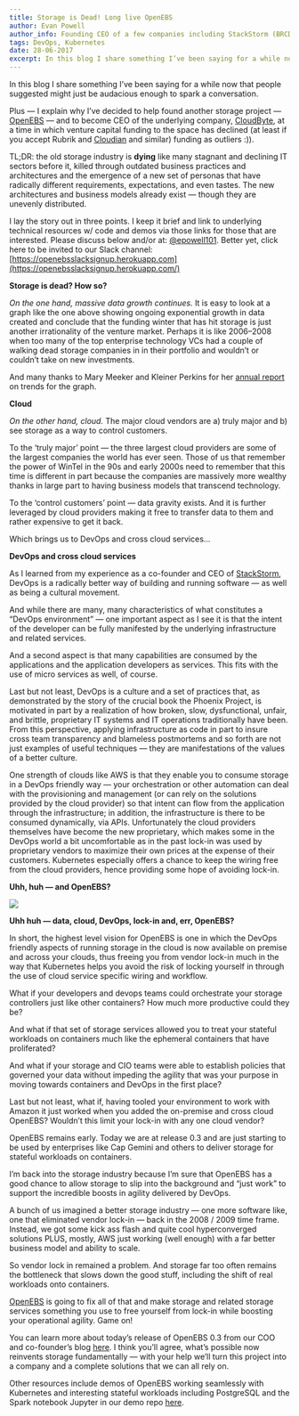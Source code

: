 ```yaml
---
title: Storage is Dead! Long live OpenEBS
author: Evan Powell
author_info: Founding CEO of a few companies including StackStorm (BRCD) and Nexenta — and CEO & Chairman of OpenEBS/MayaData. ML and DevOps and Python, oh my!
tags: DevOps, Kubernetes
date: 28-06-2017
excerpt: In this blog I share something I’ve been saying for a while now that people suggested might just be audacious enough to spark a conversation.
---
```


In this blog I share something I’ve been saying for a while now that people suggested might just be audacious enough to spark a conversation.

Plus — I explain why I’ve decided to help found another storage project — [OpenEBS](http://www.openebs.io/) — and to become CEO of the underlying company, [CloudByte](http://www.cloudbyte.com/), at a time in which venture capital funding to the space has declined (at least if you accept Rubrik and [Cloudian](https://cloudian.com/) and similar) funding as outliers :)).

TL;DR: the old storage industry is ****dying**** like many stagnant and declining IT sectors before it, killed through outdated business practices and architectures and the emergence of a new set of personas that have radically different requirements, expectations, and even tastes. The new architectures and business models already exist — though they are unevenly distributed.

I lay the story out in three points. I keep it brief and link to underlying technical resources w/ code and demos via those links for those that are interested. Please discuss below and/or at: [@epowell101](http://twitter.com/epowell101). Better yet, click here to be invited to our Slack channel: [https://openebsslacksignup.herokuapp.com](https://openebsslacksignup.herokuapp.com/)

****Storage is dead? How so?****

*On the one hand, massive data growth continues.* It is easy to look at a graph like the one above showing ongoing exponential growth in data created and conclude that the funding winter that has hit storage is just another irrationality of the venture market. Perhaps it is like 2006–2008 when too many of the top enterprise technology VCs had a couple of walking dead storage companies in in their portfolio and wouldn’t or couldn’t take on new investments.

And many thanks to Mary Meeker and Kleiner Perkins for her [annual report](http://www.kpcb.com/internet-trends) on trends for the graph.

****Cloud****

*On the other hand, cloud.* The major cloud vendors are a) truly major and b) see storage as a way to control customers.

To the ‘truly major’ point — the three largest cloud providers are some of the largest companies the world has ever seen. Those of us that remember the power of WinTel in the 90s and early 2000s need to remember that this time is different in part because the companies are massively more wealthy thanks in large part to having business models that transcend technology.

To the ‘control customers’ point — data gravity exists. And it is further leveraged by cloud providers making it free to transfer data to them and rather expensive to get it back.

Which brings us to DevOps and cross cloud services…

****DevOps and cross cloud services****

As I learned from my experience as a co-founder and CEO of [StackStorm](https://github.com/StackStorm/st2), DevOps is a radically better way of building and running software — as well as being a cultural movement.

And while there are many, many characteristics of what constitutes a “DevOps environment” — one important aspect as I see it is that the intent of the developer can be fully manifested by the underlying infrastructure and related services.

And a second aspect is that many capabilities are consumed by the applications and the application developers as services. This fits with the use of micro services as well, of course.

Last but not least, DevOps is a culture and a set of practices that, as demonstrated by the story of the crucial book the Phoenix Project, is motivated in part by a realization of how broken, slow, dysfunctional, unfair, and brittle, proprietary IT systems and IT operations traditionally have been. From this perspective, applying infrastructure as code in part to insure cross team transparency and blameless postmortems and so forth are not just examples of useful techniques — they are manifestations of the values of a better culture.

One strength of clouds like AWS is that they enable you to consume storage in a DevOps friendly way — your orchestration or other automation can deal with the provisioning and management (or can rely on the solutions provided by the cloud provider) so that intent can flow from the application through the infrastructure; in addition, the infrastructure is there to be consumed dynamically, via APIs. Unfortunately the cloud providers themselves have become the new proprietary, which makes some in the DevOps world a bit uncomfortable as in the past lock-in was used by proprietary vendors to maximize their own prices at the expense of their customers. Kubernetes especially offers a chance to keep the wiring free from the cloud providers, hence providing some hope of avoiding lock-in.

****Uhh, huh — and OpenEBS?****

![](/images/blog/uhh-huh-openebs.png)

**Uhh huh — data, cloud, DevOps, lock-in and, err, OpenEBS?**

In short, the highest level vision for OpenEBS is one in which the DevOps friendly aspects of running storage in the cloud is now available on premise and across your clouds, thus freeing you from vendor lock-in much in the way that Kubernetes helps you avoid the risk of locking yourself in through the use of cloud service specific wiring and workflow.

What if your developers and devops teams could orchestrate your storage controllers just like other containers? How much more productive could they be?

And what if that set of storage services allowed you to treat your stateful workloads on containers much like the ephemeral containers that have proliferated?

And what if your storage and CIO teams were able to establish policies that governed your data without impeding the agility that was your purpose in moving towards containers and DevOps in the first place?

Last but not least, what if, having tooled your environment to work with Amazon it just worked when you added the on-premise and cross cloud OpenEBS? Wouldn’t this limit your lock-in with any one cloud vendor?

OpenEBS remains early. Today we are at release 0.3 and are just starting to be used by enterprises like Cap Gemini and others to deliver storage for stateful workloads on containers.

I’m back into the storage industry because I’m sure that OpenEBS has a good chance to allow storage to slip into the background and “just work” to support the incredible boosts in agility delivered by DevOps.

A bunch of us imagined a better storage industry — one more software like, one that eliminated vendor lock-in — back in the 2008 / 2009 time frame. Instead, we got some kick ass flash and quite cool hyperconverged solutions PLUS, mostly, AWS just working (well enough) with a far better business model and ability to scale.

So vendor lock in remained a problem. And storage far too often remains the bottleneck that slows down the good stuff, including the shift of real workloads onto containers.

[OpenEBS](http://www.openebs.io/) is going to fix all of that and make storage and related storage services something you use to free yourself from lock-in while boosting your operational agility. Game on!

You can learn more about today’s release of OpenEBS 0.3 from our COO and co-founder’s blog [here](https://blog.openebs.io/@uma_mukkara). I think you’ll agree, what’s possible now reinvents storage fundamentally — with your help we’ll turn this project into a company and a complete solutions that we can all rely on.

Other resources include demos of OpenEBS working seamlessly with Kubernetes and interesting stateful workloads including PostgreSQL and the Spark notebook Jupyter in our demo repo [here](https://github.com/openebs/openebs/tree/master/k8s/demo/crunchy-postgres).
